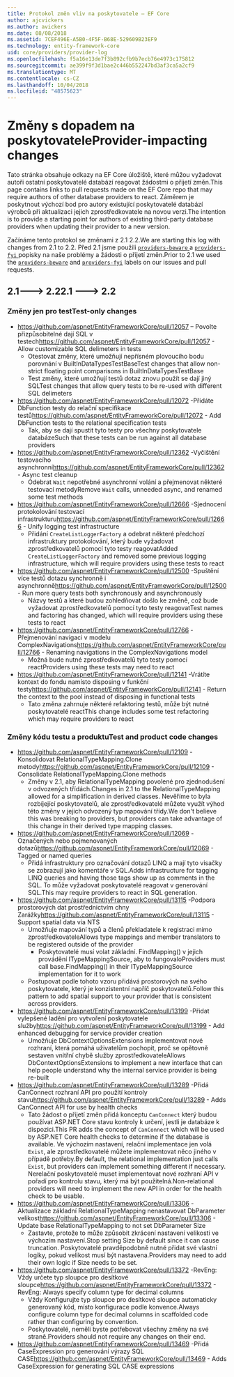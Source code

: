 ```yaml
---
title: Protokol změn vliv na poskytovatele – EF Core
author: ajcvickers
ms.author: avickers
ms.date: 08/08/2018
ms.assetid: 7CEF496E-A5B0-4F5F-B68E-529609B23EF9
ms.technology: entity-framework-core
uid: core/providers/provider-log
ms.openlocfilehash: f5a16e13de7f3b892cfb9b7ecb76e4973c175812
ms.sourcegitcommit: ae399f9f3d1bae2c446b552247bd3af3ca5a2cf9
ms.translationtype: MT
ms.contentlocale: cs-CZ
ms.lasthandoff: 10/04/2018
ms.locfileid: "48575623"
---
```

# <a name="provider-impacting-changes"></a><span data-ttu-id="bf6eb-102">Změny s dopadem na poskytovatele</span><span class="sxs-lookup"><span data-stu-id="bf6eb-102">Provider-impacting changes</span></span>

<span data-ttu-id="bf6eb-103">Tato stránka obsahuje odkazy na EF Core úložiště, které můžou vyžadovat autoři ostatní poskytovatelé databází reagovat žádostmi o přijetí změn.</span><span class="sxs-lookup"><span data-stu-id="bf6eb-103">This page contains links to pull requests made on the EF Core repo that may require authors of other database providers to react.</span></span> <span data-ttu-id="bf6eb-104">Záměrem je poskytnout výchozí bod pro autory existující poskytovatelé databází výrobců při aktualizaci jejich zprostředkovatele na novou verzi.</span><span class="sxs-lookup"><span data-stu-id="bf6eb-104">The intention is to provide a starting point for authors of existing third-party database providers when updating their provider to a new version.</span></span>

<span data-ttu-id="bf6eb-105">Začínáme tento protokol se změnami z 2.1 2.2.</span><span class="sxs-lookup"><span data-stu-id="bf6eb-105">We are starting this log with changes from 2.1 to 2.2.</span></span> <span data-ttu-id="bf6eb-106">Před 2.1 jsme použili [ `providers-beware` ](https://github.com/aspnet/EntityFrameworkCore/labels/providers-beware) a [ `providers-fyi` ](https://github.com/aspnet/EntityFrameworkCore/labels/providers-fyi) popisky na naše problémy a žádosti o přijetí změn.</span><span class="sxs-lookup"><span data-stu-id="bf6eb-106">Prior to 2.1 we used the [`providers-beware`](https://github.com/aspnet/EntityFrameworkCore/labels/providers-beware) and [`providers-fyi`](https://github.com/aspnet/EntityFrameworkCore/labels/providers-fyi) labels on our issues and pull requests.</span></span>

## <a name="21-----22"></a><span data-ttu-id="bf6eb-107">2.1---> 2.2</span><span class="sxs-lookup"><span data-stu-id="bf6eb-107">2.1 ---> 2.2</span></span>

### <a name="test-only-changes"></a><span data-ttu-id="bf6eb-108">Změny jen pro test</span><span class="sxs-lookup"><span data-stu-id="bf6eb-108">Test-only changes</span></span>

* <span data-ttu-id="bf6eb-109">https://github.com/aspnet/EntityFrameworkCore/pull/12057 – Povolte přizpůsobitelné dají SQL v testech</span><span class="sxs-lookup"><span data-stu-id="bf6eb-109">https://github.com/aspnet/EntityFrameworkCore/pull/12057 - Allow customizable SQL delimeters in tests</span></span>
  * <span data-ttu-id="bf6eb-110">Otestovat změny, které umožňují nepřísném plovoucího bodu porovnání v BuiltInDataTypesTestBase</span><span class="sxs-lookup"><span data-stu-id="bf6eb-110">Test changes that allow non-strict floating point comparisons in BuiltInDataTypesTestBase</span></span>
  * <span data-ttu-id="bf6eb-111">Test změny, které umožňují testů dotaz znovu použít se dají jiný SQL</span><span class="sxs-lookup"><span data-stu-id="bf6eb-111">Test changes that allow query tests to be re-used with different SQL delimeters</span></span>
* <span data-ttu-id="bf6eb-112">https://github.com/aspnet/EntityFrameworkCore/pull/12072 -Přidáte DbFunction testy do relační specifikace testů</span><span class="sxs-lookup"><span data-stu-id="bf6eb-112">https://github.com/aspnet/EntityFrameworkCore/pull/12072 - Add DbFunction tests to the relational specification tests</span></span>
  * <span data-ttu-id="bf6eb-113">Tak, aby se dají spustit tyto testy pro všechny poskytovatele databáze</span><span class="sxs-lookup"><span data-stu-id="bf6eb-113">Such that these tests can be run against all database providers</span></span>
* <span data-ttu-id="bf6eb-114">https://github.com/aspnet/EntityFrameworkCore/pull/12362 -Vyčištění testovacího asynchronní</span><span class="sxs-lookup"><span data-stu-id="bf6eb-114">https://github.com/aspnet/EntityFrameworkCore/pull/12362 - Async test cleanup</span></span>
  * <span data-ttu-id="bf6eb-115">Odebrat `Wait` nepotřebné asynchronní volání a přejmenovat některé testovací metody</span><span class="sxs-lookup"><span data-stu-id="bf6eb-115">Remove `Wait` calls, unneeded async, and renamed some test methods</span></span>
* <span data-ttu-id="bf6eb-116">https://github.com/aspnet/EntityFrameworkCore/pull/12666 -Sjednocení protokolování testovací infrastrukturu</span><span class="sxs-lookup"><span data-stu-id="bf6eb-116">https://github.com/aspnet/EntityFrameworkCore/pull/12666 - Unify logging test infrastructure</span></span>
  * <span data-ttu-id="bf6eb-117">Přidání `CreateListLoggerFactory` a odebrat některé předchozí infrastruktury protokolování, který bude vyžadovat zprostředkovatelů pomocí tyto testy reagovat</span><span class="sxs-lookup"><span data-stu-id="bf6eb-117">Added `CreateListLoggerFactory` and removed some previous logging infrastructure, which will require providers using these tests to react</span></span>
* <span data-ttu-id="bf6eb-118">https://github.com/aspnet/EntityFrameworkCore/pull/12500 -Spuštění více testů dotazu synchronně i asynchronně</span><span class="sxs-lookup"><span data-stu-id="bf6eb-118">https://github.com/aspnet/EntityFrameworkCore/pull/12500 - Run more query tests both synchronously and asynchronously</span></span>
  * <span data-ttu-id="bf6eb-119">Názvy testů a které budou zohledňovat došlo ke změně, což bude vyžadovat zprostředkovatelů pomocí tyto testy reagovat</span><span class="sxs-lookup"><span data-stu-id="bf6eb-119">Test names and factoring has changed, which will require providers using these tests to react</span></span>
* <span data-ttu-id="bf6eb-120">https://github.com/aspnet/EntityFrameworkCore/pull/12766 -Přejmenování navigaci v modelu ComplexNavigations</span><span class="sxs-lookup"><span data-stu-id="bf6eb-120">https://github.com/aspnet/EntityFrameworkCore/pull/12766 - Renaming navigations in the ComplexNavigations model</span></span>
  * <span data-ttu-id="bf6eb-121">Možná bude nutné zprostředkovatelů tyto testy pomocí react</span><span class="sxs-lookup"><span data-stu-id="bf6eb-121">Providers using these tests may need to react</span></span>
* <span data-ttu-id="bf6eb-122">https://github.com/aspnet/EntityFrameworkCore/pull/12141 -Vrátíte kontext do fondu namísto disposing v funkční testy</span><span class="sxs-lookup"><span data-stu-id="bf6eb-122">https://github.com/aspnet/EntityFrameworkCore/pull/12141 - Return the context to the pool instead of disposing in functional tests</span></span>
  * <span data-ttu-id="bf6eb-123">Tato změna zahrnuje některé refaktoring testů, může být nutné poskytovatelé react</span><span class="sxs-lookup"><span data-stu-id="bf6eb-123">This change includes some test refactoring which may require providers to react</span></span>


### <a name="test-and-product-code-changes"></a><span data-ttu-id="bf6eb-124">Změny kódu testu a produktu</span><span class="sxs-lookup"><span data-stu-id="bf6eb-124">Test and product code changes</span></span>

* <span data-ttu-id="bf6eb-125">https://github.com/aspnet/EntityFrameworkCore/pull/12109 -Konsolidovat RelationalTypeMapping.Clone metody</span><span class="sxs-lookup"><span data-stu-id="bf6eb-125">https://github.com/aspnet/EntityFrameworkCore/pull/12109 - Consolidate RelationalTypeMapping.Clone methods</span></span>
  * <span data-ttu-id="bf6eb-126">Změny v 2.1, aby RelationalTypeMapping povolené pro zjednodušení v odvozených třídách.</span><span class="sxs-lookup"><span data-stu-id="bf6eb-126">Changes in 2.1 to the RelationalTypeMapping allowed for a simplification in derived classes.</span></span> <span data-ttu-id="bf6eb-127">Nevěříme to byla rozbíjející poskytovatelů, ale zprostředkovatelé můžete využít výhod této změny v jejich odvozený typ mapování třídy.</span><span class="sxs-lookup"><span data-stu-id="bf6eb-127">We don't believe this was breaking to providers, but providers can take advantage of this change in their derived type mapping classes.</span></span>
* <span data-ttu-id="bf6eb-128">https://github.com/aspnet/EntityFrameworkCore/pull/12069 -Označených nebo pojmenovaných dotazů</span><span class="sxs-lookup"><span data-stu-id="bf6eb-128">https://github.com/aspnet/EntityFrameworkCore/pull/12069 - Tagged or named queries</span></span>
  * <span data-ttu-id="bf6eb-129">Přidá infrastruktury pro označování dotazů LINQ a mají tyto visačky se zobrazují jako komentáře v SQL.</span><span class="sxs-lookup"><span data-stu-id="bf6eb-129">Adds infrastructure for tagging LINQ queries and having those tags show up as comments in the SQL.</span></span> <span data-ttu-id="bf6eb-130">To může vyžadovat poskytovatelé reagovat v generování SQL.</span><span class="sxs-lookup"><span data-stu-id="bf6eb-130">This may require providers to react in SQL generation.</span></span>
* <span data-ttu-id="bf6eb-131">https://github.com/aspnet/EntityFrameworkCore/pull/13115 -Podpora prostorových dat prostřednictvím chny Zarážky</span><span class="sxs-lookup"><span data-stu-id="bf6eb-131">https://github.com/aspnet/EntityFrameworkCore/pull/13115 - Support spatial data via NTS</span></span>
  * <span data-ttu-id="bf6eb-132">Umožňuje mapování typů a členů překladatele k registraci mimo zprostředkovatele</span><span class="sxs-lookup"><span data-stu-id="bf6eb-132">Allows type mappings and member translators to be registered outside of the provider</span></span>
    * <span data-ttu-id="bf6eb-133">Poskytovatelé musí volat základní. FindMapping() v jejich provádění ITypeMappingSource, aby to fungovalo</span><span class="sxs-lookup"><span data-stu-id="bf6eb-133">Providers must call base.FindMapping() in their ITypeMappingSource implementation for it to work</span></span>
  * <span data-ttu-id="bf6eb-134">Postupovat podle tohoto vzoru přidává prostorových na svého poskytovatele, který je konzistentní napříč poskytovatelů.</span><span class="sxs-lookup"><span data-stu-id="bf6eb-134">Follow this pattern to add spatial support to your provider that is consistent across providers.</span></span>
* <span data-ttu-id="bf6eb-135">https://github.com/aspnet/EntityFrameworkCore/pull/13199 -Přidat vylepšené ladění pro vytvoření poskytovatele služby</span><span class="sxs-lookup"><span data-stu-id="bf6eb-135">https://github.com/aspnet/EntityFrameworkCore/pull/13199 - Add enhanced debugging for service provider creation</span></span>
  * <span data-ttu-id="bf6eb-136">Umožňuje DbContextOptionsExtensions implementovat nové rozhraní, která pomáhá uživatelům pochopit, proč se opětovně sestaven vnitřní chybě služby zprostředkovatele</span><span class="sxs-lookup"><span data-stu-id="bf6eb-136">Allows DbContextOptionsExtensions to implement a new interface that can help people understand why the internal service provider is being re-built</span></span>
* <span data-ttu-id="bf6eb-137">https://github.com/aspnet/EntityFrameworkCore/pull/13289 -Přidá CanConnect rozhraní API pro použití kontroly stavu</span><span class="sxs-lookup"><span data-stu-id="bf6eb-137">https://github.com/aspnet/EntityFrameworkCore/pull/13289 - Adds CanConnect API for use by health checks</span></span>
  * <span data-ttu-id="bf6eb-138">Tato žádost o přijetí změn přidá konceptu `CanConnect` který budou používat ASP.NET Core stavu kontroly k určení, jestli je databáze k dispozici.</span><span class="sxs-lookup"><span data-stu-id="bf6eb-138">This PR adds the concept of `CanConnect` which will be used by ASP.NET Core health checks to determine if the database is available.</span></span> <span data-ttu-id="bf6eb-139">Ve výchozím nastavení, relační implementace jen volá `Exist`, ale zprostředkovatelé můžete implementovat něco jiného v případě potřeby.</span><span class="sxs-lookup"><span data-stu-id="bf6eb-139">By default, the relational implementation just calls `Exist`, but providers can implement something different if necessary.</span></span> <span data-ttu-id="bf6eb-140">Nerelační poskytovatelé muset implementovat nové rozhraní API v pořadí pro kontrolu stavu, který má být použitelná.</span><span class="sxs-lookup"><span data-stu-id="bf6eb-140">Non-relational providers will need to implement the new API in order for the health check to be usable.</span></span>
* <span data-ttu-id="bf6eb-141">https://github.com/aspnet/EntityFrameworkCore/pull/13306 -Aktualizace základní RelationalTypeMapping nenastavovat DbParameter velikost</span><span class="sxs-lookup"><span data-stu-id="bf6eb-141">https://github.com/aspnet/EntityFrameworkCore/pull/13306 - Update base RelationalTypeMapping to not set DbParameter Size</span></span>
  * <span data-ttu-id="bf6eb-142">Zastavte, protože to může způsobit zkrácení nastavení velikosti ve výchozím nastavení.</span><span class="sxs-lookup"><span data-stu-id="bf6eb-142">Stop setting Size by default since it can cause truncation.</span></span> <span data-ttu-id="bf6eb-143">Poskytovatelé pravděpodobně nutné přidat své vlastní logiky, pokud velikost musí být nastavena.</span><span class="sxs-lookup"><span data-stu-id="bf6eb-143">Providers may need to add their own logic if Size needs to be set.</span></span>
* <span data-ttu-id="bf6eb-144">https://github.com/aspnet/EntityFrameworkCore/pull/13372 -RevEng: Vždy určete typ sloupce pro desítkové sloupce</span><span class="sxs-lookup"><span data-stu-id="bf6eb-144">https://github.com/aspnet/EntityFrameworkCore/pull/13372 - RevEng: Always specify column type for decimal columns</span></span>
  * <span data-ttu-id="bf6eb-145">Vždy Konfigurujte typ sloupce pro desítkové sloupce automaticky generovaný kód, místo konfigurace podle konvence.</span><span class="sxs-lookup"><span data-stu-id="bf6eb-145">Always configure column type for decimal columns in scaffolded code rather than configuring by convention.</span></span>
  * <span data-ttu-id="bf6eb-146">Poskytovatelé, neměli byste potřebovat všechny změny na své straně.</span><span class="sxs-lookup"><span data-stu-id="bf6eb-146">Providers should not require any changes on their end.</span></span>
* <span data-ttu-id="bf6eb-147">https://github.com/aspnet/EntityFrameworkCore/pull/13469 -Přidá CaseExpression pro generování výrazy SQL CASE</span><span class="sxs-lookup"><span data-stu-id="bf6eb-147">https://github.com/aspnet/EntityFrameworkCore/pull/13469 - Adds CaseExpression for generating SQL CASE expressions</span></span>
